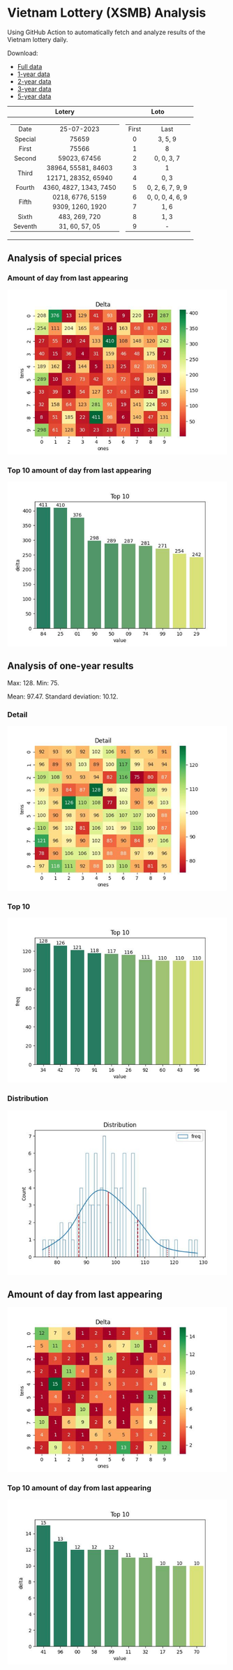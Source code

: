 # Vietnam Lottery (XSMB) Analysis

Using GitHub Action to automatically fetch and analyze results of the Vietnam lottery daily.

Download:

* [Full data](https://raw.githubusercontent.com/khiemdoan/vietnam-lottery-xsmb-analysis/main/results/xsmb.csv)
* [1-year data](https://raw.githubusercontent.com/khiemdoan/vietnam-lottery-xsmb-analysis/main/results/xsmb_1_year.csv)
* [2-year data](https://raw.githubusercontent.com/khiemdoan/vietnam-lottery-xsmb-analysis/main/results/xsmb_2_year.csv)
* [3-year data](https://raw.githubusercontent.com/khiemdoan/vietnam-lottery-xsmb-analysis/main/results/xsmb_3_year.csv)
* [5-year data](https://raw.githubusercontent.com/khiemdoan/vietnam-lottery-xsmb-analysis/main/results/xsmb_5_year.csv)

| Lotery      | Loto |
| :-----------: | :-----------: |
| <table><tr><td>Date</td><td>25-07-2023</td></tr><tr><td>Special</td><td>75659</td></tr><tr><td>First</td><td>75566</td></tr><tr><td>Second</td><td>59023, 67456</td></tr><tr><td rowspan="2">Third</td><td>38964, 55581, 84603</td></tr><tr><td>12171, 28352, 65940</td></tr><tr><td>Fourth</td><td>4360, 4827, 1343, 7450</td></tr><tr><td rowspan="2">Fifth</td><td>0218, 6776, 5159</td></tr><tr><td>9309, 1260, 1920</td></tr><tr><td>Sixth</td><td>483, 269, 720</td></tr><tr><td>Seventh</td><td>31, 60, 57, 05</td></tr></table> | <table><tr><td>First</td><td>Last</td></tr><tr><td>0</td><td>3, 5, 9</td></tr><tr><td>1</td><td>8</td></tr><tr><td>2</td><td>0, 0, 3, 7</td></tr><tr><td>3</td><td>1</td></tr><tr><td>4</td><td>0, 3</td></tr><tr><td>5</td><td>0, 2, 6, 7, 9, 9</td></tr><tr><td>6</td><td>0, 0, 0, 4, 6, 9</td></tr><tr><td>7</td><td>1, 6</td></tr><tr><td>8</td><td>1, 3</td></tr><tr><td>9</td><td>-</td></tr></table> |


<h2>Analysis of special prices</h2>

<h3>Amount of day from last appearing</h3>

![Delta](images/special_delta.jpg)

<h3>Top 10 amount of day from last appearing</h3>

![Delta top 10](images/special_delta_top_10.jpg)

<h2>Analysis of one-year results</h2>

Max: 128. Min: 75.

Mean: 97.47. Standard deviation: 10.12.

<h3>Detail</h3>

![Detail](images/heatmap.jpg)

<h3>Top 10</h3>

![Top 10](images/top-10.jpg)

<h3>Distribution</h3>

![Distribution](images/distribution.jpg)

<h2>Amount of day from last appearing</h2>

![Delta](images/delta.jpg)

<h3>Top 10 amount of day from last appearing</h3>

![Delta top 10](images/delta_top_10.jpg)